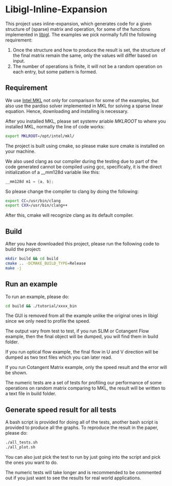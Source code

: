 # Libigl-Inline-Expansion

This project uses inline-expansion, which generates code for a given structure of (sparse) matrix and operation, for some of the functions implemented in [libigl](https://libigl.github.io/). The examples we pick normally fufil the following requirement:

1. Once the structure and how to produce the result is set, the structure of the final matrix remain the same, only the values will differ based on input.
2. The number of operations is finite, it will not be a random operation on each entry, but some pattern is formed.

## Requirement

We use [Intel MKL](https://software.intel.com/en-us/mkl) not only for comparison for some of the examples, but also use the pardiso solver implemented in MKL for solving a sparse linear equation. Hence, downloading and installing is necessary. 

After you installed MKL, please set systemv ariable <em>MKLROOT</em> to where you installed MKL, normally the line of code works:

```bash
export MKLROOT=/opt/intel/mkl/
```

The project is built using cmake, so please make sure cmake is installed on your machine.

We also used clang as our compiler during the testing due to part of the code generated cannot be compiled using gcc, specifically, it is the direct initialization of a __mm128d variable like this:

```c++
__mm128d m1 = {a, b};
```

So please change the compiler to clang by doing the following:

```bash
export CC=/usr/bin/clang
export CXX=/usr/bin/clang++
```

After this, cmake will recognize clang as its default compiler.

## Build

After you have downloaded this project, please run the following code to build the project:

```bash
mkdir build && cd build
cmake .. -DCMAKE_BUILD_TYPE=Release
make -j
```

## Run an example

To run an example, please do:

```bash
cd build && ./tutorial/xxxx_bin
```

The GUI is removed from all the example unlike the original ones in libigl since we only need to profile the speed.

The output vary from test to test, if you run SLIM or Cotangent Flow example, then the final object will be dumped, you will find them in build folder.

If you run optical flow example, the final flow in U and V direction will be dumped as two text files which you can later read.

If you run Cotangent Matrix example, only the speed result and the error will be shown.

The numeric tests are a set of tests for profiling our performance of some operations on random matrix comparing to MKL, the result will be written to a text file in build folder.

## Generate speed result for all tests

A bash script is provided for doing all of the tests, another bash script is provided to produce all the graphs. To reproduce the result in the paper, please do:

```bash
./all_tests.sh
./all_plot.sh
```

You can also just pick the test to run by just going into the script and pick the ones you want to do.

The numeric tests will take longer and is recommended to be commented out if you just want to see the results for real world applications.
